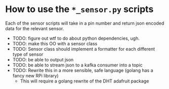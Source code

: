 # How to use the `*_sensor.py` scripts

Each of the sensor scripts will take in a pin number and return json encoded data for the relevant sensor.

* TODO: figure out wtf to do about python dependencies, ugh.
* TODO: make this OO with a sensor class
* TODO: Sensor class should implement a formatter for each different type of sensor
* TODO: be able to output json
* TODO: be able to stream json to a kafka consumer into a topic
* TODO: Rewrite this in a more sensible, safe language (golang has a fancy new RPi library)
	- This will require a golang rewrite of the DHT adafruit package